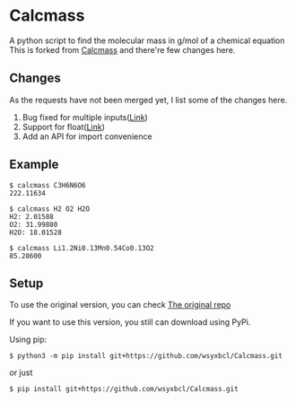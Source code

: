 # Calcmass
A python script to find the molecular mass in g/mol of a chemical equation  
This is forked from [Calcmass](https://github.com/konman2/Calcmass) and there're few changes here.  

## Changes
As the requests have not been merged yet, I list some of the changes here.
1. Bug fixed for multiple inputs([Link](https://github.com/konman2/Calcmass/pull/2))
2. Support for float([Link](https://github.com/konman2/Calcmass/pull/3))
3. Add an API for import convenience
## Example
```
$ calcmass C3H6N6O6  
222.11634  

$ calcmass H2 O2 H2O  
H2: 2.01588  
O2: 31.99880  
H2O: 18.01528  

$ calcmass Li1.2Ni0.13Mn0.54Co0.13O2
85.28600
```
## Setup
To use the original version, you can check [The original repo](https://github.com/konman2/Calcmass)  

If you want to use this version, you still can download using PyPi.  

Using pip:  
```
$ python3 -m pip install git+https://github.com/wsyxbcl/Calcmass.git
```
or just  
```
$ pip install git+https://github.com/wsyxbcl/Calcmass.git
```